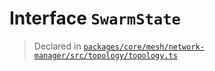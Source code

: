 # Interface `SwarmState`
> Declared in [`packages/core/mesh/network-manager/src/topology/topology.ts`](.)
